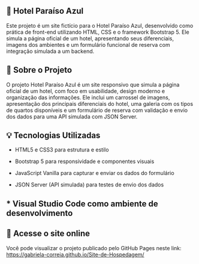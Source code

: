 ## 🌴 Hotel Paraíso Azul

Este projeto é um site fictício para o Hotel Paraíso Azul, desenvolvido como prática de front-end utilizando HTML, CSS e o framework Bootstrap 5. Ele simula a página oficial de um hotel, apresentando seus diferenciais, imagens dos ambientes e um formulário funcional de reserva com integração simulada a um backend.


## 📄 Sobre o Projeto

O projeto Hotel Paraíso Azul é um site responsivo que simula a página oficial de um hotel, com foco em usabilidade, design moderno e organização das informações. Ele inclui um carrossel de imagens, apresentação dos principais diferenciais do hotel, uma galeria com os tipos de quartos disponíveis e um formulário de reserva com validação e envio dos dados para uma API simulada com JSON Server.


## 💡 Tecnologias Utilizadas

* HTML5 e CSS3 para estrutura e estilo

* Bootstrap 5 para responsividade e componentes visuais

* JavaScript Vanilla para capturar e enviar os dados do formulário

* JSON Server (API simulada) para testes de envio dos dados

## * Visual Studio Code como ambiente de desenvolvimento


## 🚀 Acesse o site online
Você pode visualizar o projeto publicado pelo GitHub Pages neste link:
 https://gabriela-correia.github.io/Site-de-Hospedagem/
